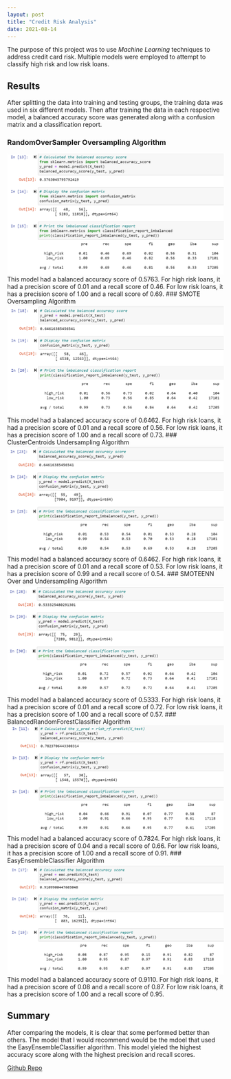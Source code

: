 ```yaml
---
layout: post
title: "Credit Risk Analysis"
date: 2021-08-14
---
```

The purpose of this project was to use *Machine Learning* techniques to address credit card risk. Multiple models were employed to attempt to classify high risk and low risk loans. 

## Results
After splitting the data into training and testing groups, the training data was used in six different models. Then after training the data in each respective model, a balanced accuracy score was generated along with a confusion matrix and a classification report. 
### RandomOverSampler Oversampling Algorithm
<img src="/assets/naive_random_oversampling.png">
This model had a balanced accuracy score of 0.5763. For high risk loans, it had a precision score of 0.01 and a recall score of 0.46. For low risk loans, it has a precision score of 1.00 and a recall score of 0.69.
### SMOTE Oversampling Algorithm
<img src="/assets/smote_oversampling.png">
This model had a balanced accuracy score of 0.6462. For high risk loans, it had a precision score of 0.01 and a recall score of 0.56. For low risk loans, it has a precision score of 1.00 and a recall score of 0.73.
### ClusterCentroids Undersampling Algorithm
<img src="/assets/undersampling.png">
This model had a balanced accuracy score of 0.6462. For high risk loans, it had a precision score of 0.01 and a recall score of 0.53. For low risk loans, it has a precision score of 0.99 and a recall score of 0.54.
### SMOTEENN Over and Undersampling Algorithm
<img src="/assets/combination.png">
This model had a balanced accuracy score of 0.5333. For high risk loans, it had a precision score of 0.01 and a recall score of 0.72. For low risk loans, it has a precision score of 1.00 and a recall score of 0.57.
### BalancedRandomForestClassifier Algorithm
<img src="/assets/balanced_rf.png">
This model had a balanced accuracy score of 0.7824. For high risk loans, it had a precision score of 0.04 and a recall score of 0.66. For low risk loans, it has a precision score of 1.00 and a recall score of 0.91.
### EasyEnsembleClassifier Algorithm
<img src="/assets/eec.png">
This model had a balanced accuracy score of 0.9110. For high risk loans, it had a precision score of 0.08 and a recall score of 0.87. For low risk loans, it has a precision score of 1.00 and a recall score of 0.95.

## Summary
After comparing the models, it is clear that some performed better than others. The model that I would recommend would be the mdoel that used the EasyEnsembleClassifier algorithm. This model yieled the highest accuracy score along with the highest precision and recall scores. 



[Github Repo](https://github.com/naomishields/Credit_Risk_Analysis)
